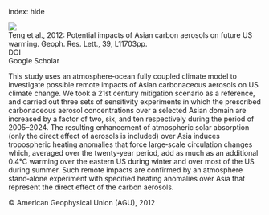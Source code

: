 index: hide

<div class="Citation">
    <div class="Citation-thumb CitationThumb-linked"  data-href="https://doi.org/10.1029/2012gl051723">
      <img src="https://static.claimspace.cloud/climate-study-static/refs/thumbs/11/Teng_et_al_2012-thumb.png" />
    </div>

  <div class="Citation-body">
    <div class="Citation-text">Teng et al., 2012: Potential impacts of Asian carbon aerosols on future US warming. <span class="Article-journal">Geoph. Res. Lett., </span><span class="Article-volume">39, </span>L11703pp.</div>
    <div class="Citation-links">
      <div class="CitationLink" data-href="https://doi.org/10.1029/2012gl051723">
        <div class="CitationLink-icon CitationLink-Doi"></div>
        <div class="CitationLink-text">DOI</div>
      </div>
      <div class="CitationLink" data-href="https://scholar.google.com/scholar?q=10.1029/2012gl051723">
        <div class="CitationLink-icon CitationLink-Scholar"></div>
        <div class="CitationLink-text">Google Scholar</div>
      </div>
    </div>
  </div>
</div>

This study uses an atmosphere‐ocean fully coupled climate model to investigate possible remote impacts of Asian carbonaceous aerosols on US climate change. We took a 21st century mitigation scenario as a reference, and carried out three sets of sensitivity experiments in which the prescribed carbonaceous aerosol concentrations over a selected Asian domain are increased by a factor of two, six, and ten respectively during the period of 2005–2024. The resulting enhancement of atmospheric solar absorption (only the direct effect of aerosols is included) over Asia induces tropospheric heating anomalies that force large‐scale circulation changes which, averaged over the twenty‐year period, add as much as an additional 0.4°C warming over the eastern US during winter and over most of the US during summer. Such remote impacts are confirmed by an atmosphere stand‐alone experiment with specified heating anomalies over Asia that represent the direct effect of the carbon aerosols.

<div class="Citation-copy">
&copy; American Geophysical Union (AGU), 2012
</div>